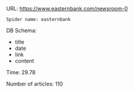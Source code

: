 URL: https://www.easternbank.com/newsroom-0

    Spider name: easternbank

DB Schema:
- title
- date
- link
- content

Time: 29.78

Number of articles: 110
